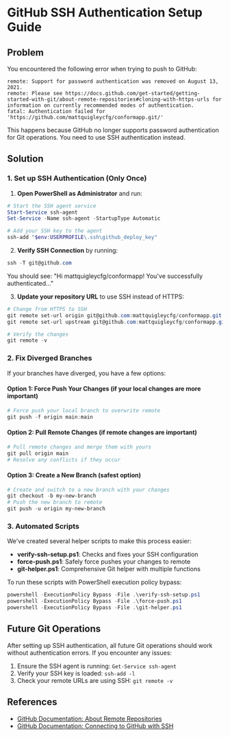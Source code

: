 # GitHub SSH Authentication Setup Guide

## Problem
You encountered the following error when trying to push to GitHub:
```
remote: Support for password authentication was removed on August 13, 2021.
remote: Please see https://docs.github.com/get-started/getting-started-with-git/about-remote-repositories#cloning-with-https-urls for information on currently recommended modes of authentication.
fatal: Authentication failed for 'https://github.com/mattquigleycfg/conformapp.git/'
```

This happens because GitHub no longer supports password authentication for Git operations. You need to use SSH authentication instead.

## Solution

### 1. Set up SSH Authentication (Only Once)

1. **Open PowerShell as Administrator** and run:

```powershell
# Start the SSH agent service
Start-Service ssh-agent
Set-Service -Name ssh-agent -StartupType Automatic

# Add your SSH key to the agent
ssh-add "$env:USERPROFILE\.ssh\github_deploy_key"
```

2. **Verify SSH Connection** by running:

```powershell
ssh -T git@github.com
```

You should see: "Hi mattquigleycfg/conformapp! You've successfully authenticated..."

3. **Update your repository URL** to use SSH instead of HTTPS:

```powershell
# Change from HTTPS to SSH
git remote set-url origin git@github.com:mattquigleycfg/conformapp.git
git remote set-url upstream git@github.com:mattquigleycfg/conformapp.git

# Verify the changes
git remote -v
```

### 2. Fix Diverged Branches

If your branches have diverged, you have a few options:

#### Option 1: Force Push Your Changes (if your local changes are more important)
```powershell
# Force push your local branch to overwrite remote
git push -f origin main:main
```

#### Option 2: Pull Remote Changes (if remote changes are important)
```powershell
# Pull remote changes and merge them with yours
git pull origin main
# Resolve any conflicts if they occur
```

#### Option 3: Create a New Branch (safest option)
```powershell
# Create and switch to a new branch with your changes
git checkout -b my-new-branch
# Push the new branch to remote
git push -u origin my-new-branch
```

### 3. Automated Scripts

We've created several helper scripts to make this process easier:

- **verify-ssh-setup.ps1**: Checks and fixes your SSH configuration
- **force-push.ps1**: Safely force pushes your changes to remote
- **git-helper.ps1**: Comprehensive Git helper with multiple functions

To run these scripts with PowerShell execution policy bypass:

```powershell
powershell -ExecutionPolicy Bypass -File .\verify-ssh-setup.ps1
powershell -ExecutionPolicy Bypass -File .\force-push.ps1
powershell -ExecutionPolicy Bypass -File .\git-helper.ps1
```

## Future Git Operations

After setting up SSH authentication, all future Git operations should work without authentication errors. If you encounter any issues:

1. Ensure the SSH agent is running: `Get-Service ssh-agent`
2. Verify your SSH key is loaded: `ssh-add -l`
3. Check your remote URLs are using SSH: `git remote -v`

## References

- [GitHub Documentation: About Remote Repositories](https://docs.github.com/get-started/getting-started-with-git/about-remote-repositories)
- [GitHub Documentation: Connecting to GitHub with SSH](https://docs.github.com/authentication/connecting-to-github-with-ssh)
